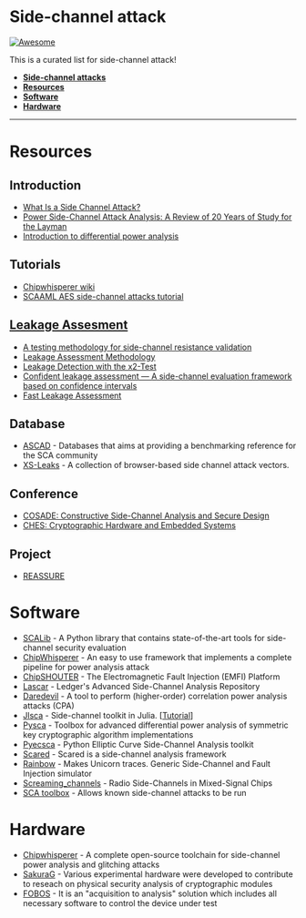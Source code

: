 # Side-channel attack

[![Awesome](https://awesome.re/badge.svg)](https://awesome.re)

This is a curated list for side-channel attack!

- [**Side-channel attacks**](#side-channel-attack)
- [**Resources**](#resources)
- [**Software**](#software)
- [**Hardware**](#hardware)

---

# Resources
## Introduction
* [What Is a Side Channel Attack?](https://www.wired.com/story/what-is-side-channel-attack/)
* [Power Side-Channel Attack Analysis: A Review of 20 Years of Study for the Layman](https://www.mdpi.com/2410-387X/4/2/15)
* [Introduction to differential power analysis](https://link.springer.com/article/10.1007/s13389-011-0006-y)

## Tutorials
* [Chipwhisperer wiki](https://chipwhisperer.readthedocs.io/en/latest/)
* [SCAAML AES side-channel attacks tutorial](https://github.com/google/scaaml/tree/master/scaaml_intro)
 
## [Leakage Assesment](http://reassure.eu/leakage-detection-tutorial/)
* [A testing methodology for side-channel resistance validation](https://csrc.nist.gov/csrc/media/events/non-invasive-attack-testing-workshop/documents/08_goodwill.pdf)
* [Leakage Assessment Methodology](https://www.iacr.org/archive/ches2015/92930478/92930478.pdf)
* [Leakage Detection with the x2-Test](https://tches.iacr.org/index.php/TCHES/article/view/838)
* [Confident leakage assessment — A side-channel evaluation framework based on confidence intervals](https://ieeexplore.ieee.org/abstract/document/8342178)
* [Fast Leakage Assessment](https://eprint.iacr.org/2017/624.pdf)

## Database
* [ASCAD](https://github.com/ANSSI-FR/ASCAD) - Databases that aims at providing a benchmarking reference for the SCA community
* [XS-Leaks](https://github.com/xsleaks/xsleaks) - A collection of browser-based side channel attack vectors.

## Conference
* [COSADE: Constructive Side-Channel Analysis and Secure Design](https://www.cosade.org/)
* [CHES: Cryptographic Hardware and Embedded Systems](https://ches.iacr.org/)

## Project
* [REASSURE](http://reassure.eu/)

# Software
* [SCALib](https://github.com/simple-crypto/SCALib) - A Python library that contains state-of-the-art tools for side-channel security evaluation
* [ChipWhisperer](https://github.com/newaetech/chipwhisperer) -  An easy to use framework that implements a complete pipeline for power analysis attack
* [ChipSHOUTER](https://github.com/newaetech/ChipSHOUTER) -  The Electromagnetic Fault Injection (EMFI) Platform
* [Lascar](https://github.com/Ledger-Donjon/lascar) - Ledger's Advanced Side-Channel Analysis Repository
* [Daredevil](https://github.com/SideChannelMarvels/Daredevil) - A tool to perform (higher-order) correlation power analysis attacks (CPA)
* [Jlsca](https://github.com/Riscure/Jlsca) - Side-channel toolkit in Julia. [[Tutorial](https://github.com/ikizhvatov/jlsca-tutorials)]
* [Pysca](https://github.com/ikizhvatov/pysca) - Toolbox for advanced differential power analysis of symmetric key cryptographic algorithm implementations
* [Pyecsca](https://github.com/J08nY/pyecsca) - Python Elliptic Curve Side-Channel Analysis toolkit
* [Scared](https://gitlab.com/eshard/scared) - Scared is a side-channel analysis framework
* [Rainbow](https://github.com/Ledger-Donjon/rainbow) - Makes Unicorn traces. Generic Side-Channel and Fault Injection simulator
* [Screaming_channels](https://github.com/eurecom-s3/screaming_channels) - Radio Side-Channels in Mixed-Signal Chips
* [SCA toolbox](https://github.com/AISyLab/side-channel-analysis-toolbox) - Allows known side-channel attacks to be run

# Hardware
* [Chipwhisperer](https://rtfm.newae.com/) - A complete open-source toolchain for side-channel power analysis and glitching attacks
* [SakuraG](http://www.troche.com/sakura/sakura.html) - Various experimental hardware were developed to contribute to reseach on physical security analysis of cryptographic modules
* [FOBOS](https://cryptography.gmu.edu/documentation/fobos3/index.html) - It is an "acquisition to analysis" solution which includes all necessary software to control the device under test


